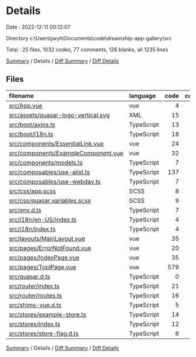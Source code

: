 # Details

Date : 2022-12-11 00:12:07

Directory c:\\Users\\jwyh\\Documents\\code\\dreamship-app-gallery\\src

Total : 25 files,  1032 codes, 77 comments, 126 blanks, all 1235 lines

[Summary](results.md) / Details / [Diff Summary](diff.md) / [Diff Details](diff-details.md)

## Files
| filename | language | code | comment | blank | total |
| :--- | :--- | ---: | ---: | ---: | ---: |
| [src/App.vue](/src/App.vue) | vue | 4 | 0 | 2 | 6 |
| [src/assets/quasar-logo-vertical.svg](/src/assets/quasar-logo-vertical.svg) | XML | 15 | 0 | 1 | 16 |
| [src/boot/axios.ts](/src/boot/axios.ts) | TypeScript | 13 | 11 | 7 | 31 |
| [src/boot/i18n.ts](/src/boot/i18n.ts) | TypeScript | 18 | 8 | 8 | 34 |
| [src/components/EssentialLink.vue](/src/components/EssentialLink.vue) | vue | 24 | 0 | 4 | 28 |
| [src/components/ExampleComponent.vue](/src/components/ExampleComponent.vue) | vue | 32 | 0 | 7 | 39 |
| [src/components/models.ts](/src/components/models.ts) | TypeScript | 7 | 0 | 2 | 9 |
| [src/composables/use-alist.ts](/src/composables/use-alist.ts) | TypeScript | 137 | 1 | 14 | 152 |
| [src/composables/use-webdav.ts](/src/composables/use-webdav.ts) | TypeScript | 7 | 1 | 2 | 10 |
| [src/css/app.scss](/src/css/app.scss) | SCSS | 8 | 1 | 2 | 11 |
| [src/css/quasar.variables.scss](/src/css/quasar.variables.scss) | SCSS | 9 | 10 | 7 | 26 |
| [src/env.d.ts](/src/env.d.ts) | TypeScript | 7 | 1 | 2 | 10 |
| [src/i18n/en-US/index.ts](/src/i18n/en-US/index.ts) | TypeScript | 4 | 2 | 2 | 8 |
| [src/i18n/index.ts](/src/i18n/index.ts) | TypeScript | 4 | 0 | 2 | 6 |
| [src/layouts/MainLayout.vue](/src/layouts/MainLayout.vue) | vue | 35 | 0 | 9 | 44 |
| [src/pages/ErrorNotFound.vue](/src/pages/ErrorNotFound.vue) | vue | 20 | 0 | 4 | 24 |
| [src/pages/IndexPage.vue](/src/pages/IndexPage.vue) | vue | 35 | 0 | 3 | 38 |
| [src/pages/ToolPage.vue](/src/pages/ToolPage.vue) | vue | 579 | 0 | 22 | 601 |
| [src/quasar.d.ts](/src/quasar.d.ts) | TypeScript | 0 | 8 | 2 | 10 |
| [src/router/index.ts](/src/router/index.ts) | TypeScript | 21 | 11 | 7 | 39 |
| [src/router/routes.ts](/src/router/routes.ts) | TypeScript | 16 | 2 | 4 | 22 |
| [src/shims-vue.d.ts](/src/shims-vue.d.ts) | TypeScript | 5 | 3 | 3 | 11 |
| [src/stores/example-store.ts](/src/stores/example-store.ts) | TypeScript | 14 | 0 | 2 | 16 |
| [src/stores/index.ts](/src/stores/index.ts) | TypeScript | 12 | 15 | 6 | 33 |
| [src/stores/store-flag.d.ts](/src/stores/store-flag.d.ts) | TypeScript | 6 | 3 | 2 | 11 |

[Summary](results.md) / Details / [Diff Summary](diff.md) / [Diff Details](diff-details.md)